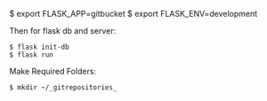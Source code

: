 $ export FLASK_APP=gitbucket
$ export FLASK_ENV=development

Then for flask db and server: 

    $ flask init-db
    $ flask run

Make Required Folders:
    
    $ mkdir ~/_gitrepositories_ 
